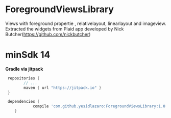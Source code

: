 # ForegroundViewsLibrary
Views with foreground propertie , relativelayout, linearlayout and imageview.
Extracted the widgets from Plaid app developed by Nick Butcher(https://github.com/nickbutcher) 

# minSdk 14

**Gradle via jitpack**

```groovy
 repositories {
        // ...
        maven { url "https://jitpack.io" }
 }
```
```groovy
 dependencies {
	        compile 'com.github.yesidlazaro:ForegroundViewsLibrary:1.0'
	}
```


